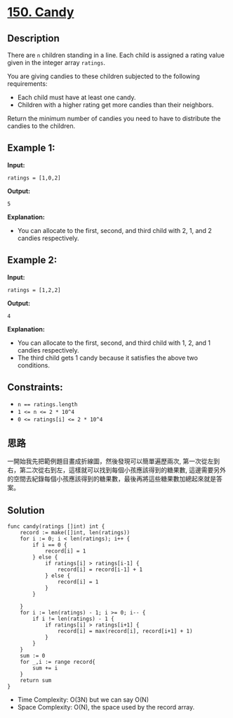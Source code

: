 # [150. Candy](https://leetcode.com/problems/candy/description/?envType=study-plan-v2&envId=top-interview-150)

## Description

There are `n` children standing in a line. Each child is assigned a rating value given in the integer array `ratings`.

You are giving candies to these children subjected to the following requirements:

- Each child must have at least one candy.
- Children with a higher rating get more candies than their neighbors.

Return the minimum number of candies you need to have to distribute the candies to the children.

## Example 1:

**Input:**
```
ratings = [1,0,2]
```
**Output:**
```
5
```
**Explanation:**
- You can allocate to the first, second, and third child with 2, 1, and 2 candies respectively.

## Example 2:

**Input:**
```
ratings = [1,2,2]
```
**Output:**
```
4
```
**Explanation:**
- You can allocate to the first, second, and third child with 1, 2, and 1 candies respectively.
- The third child gets 1 candy because it satisfies the above two conditions.

## Constraints:

- `n == ratings.length`
- `1 <= n <= 2 * 10^4`
- `0 <= ratings[i] <= 2 * 10^4`

## 思路
一開始我先把範例題目畫成折線圖，然後發現可以簡單遍歷兩次, 第一次從左到右，第二次從右到左，這樣就可以找到每個小孩應該得到的糖果數, 這邊需要另外的空間去紀錄每個小孩應該得到的糖果數，最後再將這些糖果數加總起來就是答案。

## Solution

```golang
func candy(ratings []int) int {
    record := make([]int, len(ratings))
    for i := 0; i < len(ratings); i++ {
        if i == 0 {
            record[i] = 1
        } else {
            if ratings[i] > ratings[i-1] {
                record[i] = record[i-1] + 1
            } else {
                record[i] = 1
            }
        }
            
    }
    for i := len(ratings) - 1; i >= 0; i-- {
        if i != len(ratings) - 1 {
            if ratings[i] > ratings[i+1] {
                record[i] = max(record[i], record[i+1] + 1)
            }
        }
    }
    sum := 0
    for _,i := range record{
        sum += i
    }
    return sum
}
```

- Time Complexity:  O(3N) but we can say O(N)
- Space Complexity: O(N), the space used by the record array.
